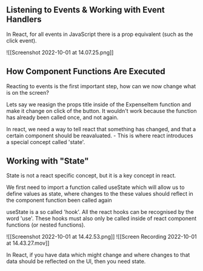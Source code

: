 ## Listening to Events & Working with Event Handlers
In React, for all events in JavaScript there is a prop equivalent (such as the click event).

![[Screenshot 2022-10-01 at 14.07.25.png]]
## How Component Functions Are Executed
Reacting to events is the first important step, how can we now change what is on the screen? 

Lets say we reasign the props title inside of the ExpenseItem function and make it change on click of the button. It wouldn't work because the function has already been called once, and not again.

In react, we need a way to tell react that something has changed, and that a certain component should be reavaluated. - This is where react introduces a special concept called 'state'.

## Working with "State"
State is not a react specific concept, but it is a key concept in react. 

We first need to import a function called useState which will allow us to define values as state, where changes to the these values should reflect in the component function been called again

useState is a so called 'hook'. All the react hooks can be recognised by the word 'use'. These hooks must also only be called inside of react component functions (or nested functions).

![[Screenshot 2022-10-01 at 14.42.53.png]]
![[Screen Recording 2022-10-01 at 14.43.27.mov]]

In React, if you have data which might change and where changes to that data should be reflected on the UI, then you need state.

